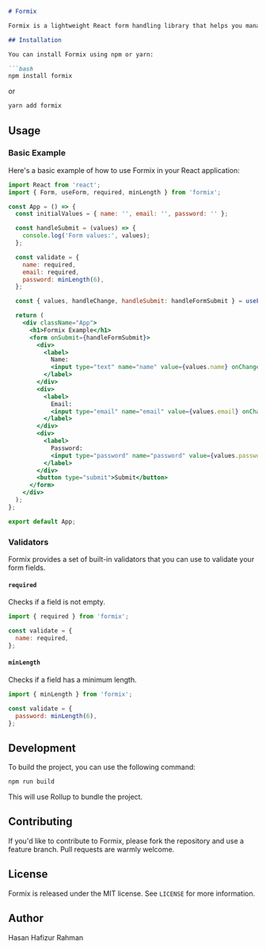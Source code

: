 ```markdown
# Formix

Formix is a lightweight React form handling library that helps you manage forms in React applications easily. It provides a simple API to handle form state, validation, and submission.

## Installation

You can install Formix using npm or yarn:

```bash
npm install formix
```

or

```bash
yarn add formix
```

## Usage

### Basic Example

Here's a basic example of how to use Formix in your React application:

```jsx
import React from 'react';
import { Form, useForm, required, minLength } from 'formix';

const App = () => {
  const initialValues = { name: '', email: '', password: '' };

  const handleSubmit = (values) => {
    console.log('Form values:', values);
  };

  const validate = {
    name: required,
    email: required,
    password: minLength(6),
  };

  const { values, handleChange, handleSubmit: handleFormSubmit } = useForm(initialValues, handleSubmit);

  return (
    <div className="App">
      <h1>Formix Example</h1>
      <form onSubmit={handleFormSubmit}>
        <div>
          <label>
            Name:
            <input type="text" name="name" value={values.name} onChange={handleChange} />
          </label>
        </div>
        <div>
          <label>
            Email:
            <input type="email" name="email" value={values.email} onChange={handleChange} />
          </label>
        </div>
        <div>
          <label>
            Password:
            <input type="password" name="password" value={values.password} onChange={handleChange} />
          </label>
        </div>
        <button type="submit">Submit</button>
      </form>
    </div>
  );
};

export default App;
```

### Validators

Formix provides a set of built-in validators that you can use to validate your form fields.

#### `required`

Checks if a field is not empty.

```jsx
import { required } from 'formix';

const validate = {
  name: required,
};
```

#### `minLength`

Checks if a field has a minimum length.

```jsx
import { minLength } from 'formix';

const validate = {
  password: minLength(6),
};
```

## Development

To build the project, you can use the following command:

```bash
npm run build
```

This will use Rollup to bundle the project.

## Contributing

If you'd like to contribute to Formix, please fork the repository and use a feature branch. Pull requests are warmly welcome.

## License

Formix is released under the MIT license. See `LICENSE` for more information.

## Author

Hasan Hafizur Rahman
```
